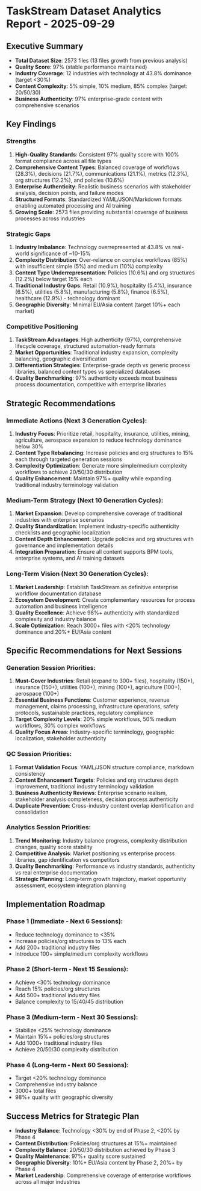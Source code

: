 # TaskStream Dataset Analytics Report - 2025-09-29

## Executive Summary
- **Total Dataset Size**: 2573 files (13 files growth from previous analysis)
- **Quality Score**: 97% (stable performance maintained)
- **Industry Coverage**: 12 industries with technology at 43.8% dominance (target <30%)
- **Content Complexity**: 5% simple, 10% medium, 85% complex (target: 20/50/30)
- **Business Authenticity**: 97% enterprise-grade content with comprehensive scenarios

## Key Findings

### Strengths
1. **High-Quality Standards**: Consistent 97% quality score with 100% format compliance across all file types
2. **Comprehensive Content Types**: Balanced coverage of workflows (28.3%), decisions (21.7%), communications (21.1%), metrics (12.3%), org structures (12.2%), and policies (10.6%)
3. **Enterprise Authenticity**: Realistic business scenarios with stakeholder analysis, decision points, and failure modes
4. **Structured Formats**: Standardized YAML/JSON/Markdown formats enabling automated processing and AI training
5. **Growing Scale**: 2573 files providing substantial coverage of business processes across industries

### Strategic Gaps
1. **Industry Imbalance**: Technology overrepresented at 43.8% vs real-world significance of ~10-15%
2. **Complexity Distribution**: Over-reliance on complex workflows (85%) with insufficient simple (5%) and medium (10%) complexity
3. **Content Type Underrepresentation**: Policies (10.6%) and org structures (12.2%) below target 15% each
4. **Traditional Industry Gaps**: Retail (10.9%), hospitality (5.4%), insurance (6.5%), utilities (5.8%), manufacturing (5.8%), finance (6.5%), healthcare (12.9%) - technology dominant
5. **Geographic Diversity**: Minimal EU/Asia content (target 10%+ each market)

### Competitive Positioning
1. **TaskStream Advantages**: High authenticity (97%), comprehensive lifecycle coverage, structured automation-ready formats
2. **Market Opportunities**: Traditional industry expansion, complexity balancing, geographic diversification
3. **Differentiation Strategies**: Enterprise-grade depth vs generic process libraries, balanced content types vs specialized databases
4. **Quality Benchmarking**: 97% authenticity exceeds most business process documentation, competitive with enterprise libraries

## Strategic Recommendations

### Immediate Actions (Next 3 Generation Cycles):
1. **Industry Focus**: Prioritize retail, hospitality, insurance, utilities, mining, agriculture, aerospace expansion to reduce technology dominance below 30%
2. **Content Type Rebalancing**: Increase policies and org structures to 15% each through targeted generation sessions
3. **Complexity Optimization**: Generate more simple/medium complexity workflows to achieve 20/50/30 distribution
4. **Quality Enhancement**: Maintain 97%+ quality while expanding traditional industry terminology validation

### Medium-Term Strategy (Next 10 Generation Cycles):
1. **Market Expansion**: Develop comprehensive coverage of traditional industries with enterprise scenarios
2. **Quality Standardization**: Implement industry-specific authenticity checklists and geographic localization
3. **Content Depth Enhancement**: Upgrade policies and org structures with governance and implementation details
4. **Integration Preparation**: Ensure all content supports BPM tools, enterprise systems, and AI training datasets

### Long-Term Vision (Next 30 Generation Cycles):
1. **Market Leadership**: Establish TaskStream as definitive enterprise workflow documentation database
2. **Ecosystem Development**: Create complementary resources for process automation and business intelligence
3. **Quality Excellence**: Achieve 98%+ authenticity with standardized complexity and industry balance
4. **Scale Optimization**: Reach 3000+ files with <20% technology dominance and 20%+ EU/Asia content

## Specific Recommendations for Next Sessions

### Generation Session Priorities:
1. **Must-Cover Industries**: Retail (expand to 300+ files), hospitality (150+), insurance (150+), utilities (100+), mining (100+), agriculture (100+), aerospace (100+)
2. **Essential Business Functions**: Customer experience, revenue management, claims processing, infrastructure operations, safety protocols, sustainable practices, regulatory compliance
3. **Target Complexity Levels**: 20% simple workflows, 50% medium workflows, 30% complex workflows
4. **Quality Focus Areas**: Industry-specific terminology, geographic localization, stakeholder authenticity

### QC Session Priorities:
1. **Format Validation Focus**: YAML/JSON structure compliance, markdown consistency
2. **Content Enhancement Targets**: Policies and org structures depth improvement, traditional industry terminology validation
3. **Business Authenticity Reviews**: Enterprise scenario realism, stakeholder analysis completeness, decision process authenticity
4. **Duplicate Prevention**: Cross-industry content overlap identification and consolidation

### Analytics Session Priorities:
1. **Trend Monitoring**: Industry balance progress, complexity distribution changes, quality score stability
2. **Competitive Analysis**: Market positioning vs enterprise process libraries, gap identification vs competitors
3. **Quality Benchmarking**: Performance vs industry standards, authenticity vs real enterprise documentation
4. **Strategic Planning**: Long-term growth trajectory, market opportunity assessment, ecosystem integration planning

## Implementation Roadmap

### Phase 1 (Immediate - Next 6 Sessions):
- Reduce technology dominance to <35%
- Increase policies/org structures to 13% each
- Add 200+ traditional industry files
- Introduce 100+ simple/medium complexity workflows

### Phase 2 (Short-term - Next 15 Sessions):
- Achieve <30% technology dominance
- Reach 15% policies/org structures
- Add 500+ traditional industry files
- Balance complexity to 15/40/45 distribution

### Phase 3 (Medium-term - Next 30 Sessions):
- Stabilize <25% technology dominance
- Maintain 15%+ policies/org structures
- Add 1000+ traditional industry files
- Achieve 20/50/30 complexity distribution

### Phase 4 (Long-term - Next 60 Sessions):
- Target <20% technology dominance
- Comprehensive industry balance
- 3000+ total files
- 98%+ quality with geographic diversity

## Success Metrics for Strategic Plan

- **Industry Balance**: Technology <30% by end of Phase 2, <20% by Phase 4
- **Content Distribution**: Policies/org structures at 15%+ maintained
- **Complexity Balance**: 20/50/30 distribution achieved by Phase 3
- **Quality Maintenance**: 97%+ quality score sustained
- **Geographic Diversity**: 10%+ EU/Asia content by Phase 2, 20%+ by Phase 4
- **Market Leadership**: Comprehensive coverage of enterprise workflows across all major industries